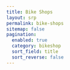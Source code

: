 ```yaml
---
title: Bike Shops
layout: srp
permalink: bike-shops
sitemap: false
pagination: 
  enabled: true
  category: bikeshop
  sort_field: title
  sort_reverse: false
---
```



